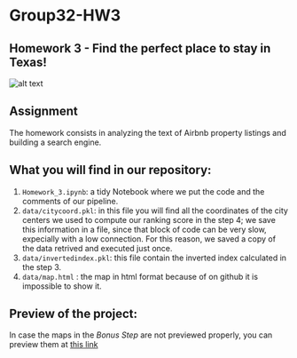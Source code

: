 # Group32-HW3
## Homework 3 - Find the perfect place to stay in Texas!
![alt text](https://github.com/DavideToma/Group-32---HW-3/blob/master/photo.png)
## Assignment
The homework consists in analyzing the text of Airbnb property listings and building a search engine.

## What you will find in our repository:
1) `Homework_3.ipynb`: a tidy Notebook where we put the code and the comments of our pipeline.
2) `data/citycoord.pkl`: in this file you will find all the coordinates of the city centers we used to compute our ranking score in the step 4; we save this information in a file, since that block of code can be very slow, expecially with a low connection. For this reason, we saved a copy of the data retrived and executed just once.
3) `data/invertedindex.pkl`: this file contain the inverted index calculated in the step 3.
4) `data/map.html` : the map in html format because of on github it is impossible to show it.

## Preview of the project:
In case the maps in the *Bonus Step* are not previewed properly, you can preview them at [this link](https://nbviewer.jupyter.org/github/DavideToma/Group-32---HW-3/blob/master/Homework3-final%20version.ipynb)

